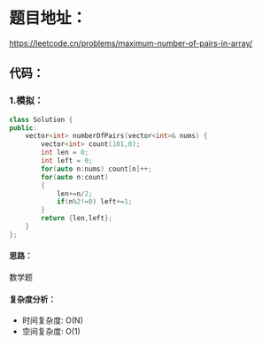 # 题目地址：
https://leetcode.cn/problems/maximum-number-of-pairs-in-array/
## 代码：
### 1.模拟：
```C++
class Solution {
public:
    vector<int> numberOfPairs(vector<int>& nums) {
        vector<int> count(101,0);
        int len = 0;
        int left = 0;
        for(auto n:nums) count[n]++;
        for(auto n:count)
        {
            len+=n/2;
            if(n%2!=0) left+=1;
        }
        return {len,left};
    }
};
```
#### 思路：
数学题
#### 复杂度分析：
- 时间复杂度: O(N)
- 空间复杂度: O(1)
